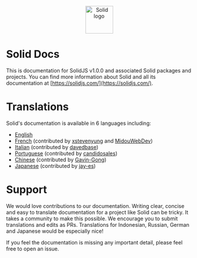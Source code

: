 <p align="center">
  <img width="75px" src="https://github.com/solidjs/solid-site/raw/master/src/assets/logo.png" alt="Solid logo">
</p>

# Solid Docs

This is documentation for SolidJS v1.0.0 and associated Solid packages and projects. You can find more information about Solid and all its documentation at [https://solidjs.com/](https://solidjs.com/).

# Translations

Solid's documentation is available in 6 languages including:

- [English](https://github.com/solidjs/solid-docs/tree/main/en)
- [French](https://github.com/solidjs/solid-docs/tree/main/fr) (contributed by [xstevenyung](https://github.com/xstevenyung) and [MidouWebDev](https://github.com/midouwebdev))
- [Italian](https://github.com/solidjs/solid-docs/tree/main/it) (contributed by [davedbase](https://github.com/davedbase))
- [Portuguese](https://github.com/solidjs/solid-docs/tree/main/pt) (contributed by [candidosales](https://github.com/candidosales))
- [Chinese](https://github.com/solidjs/solid-docs/tree/main/zh-cn) (contributed by [Gavin-Gong](https://github.com/Gavin-Gong))
- [Japanese](https://github.com/solidjs/solid-docs/tree/main/jp) (contributed by [jay-es](https://github.com/jay-es))

# Support

We would love contributions to our documentation. Writing clear, concise and easy to translate documentation for a project like Solid can be tricky. It takes a community to make this possible. We encourage you to submit translations and edits as PRs. Translations for Indonesian, Russian, German and Japanese would be especially nice!

If you feel the documentation is missing any important detail, please feel free to open an issue.
